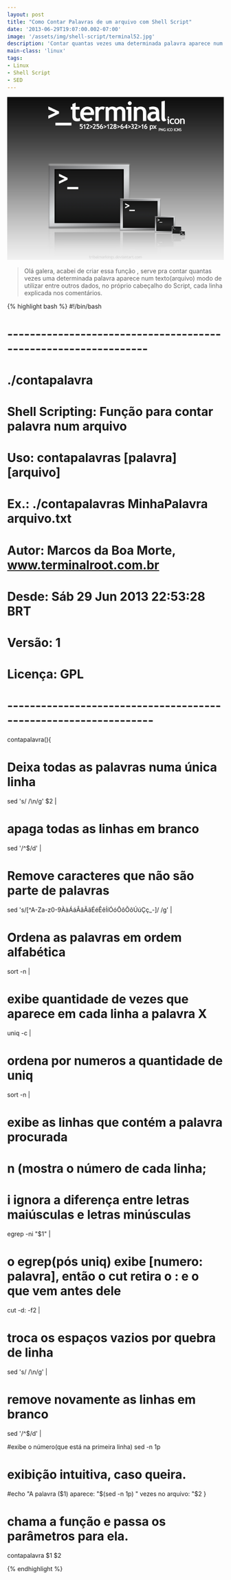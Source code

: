 ```yaml
---
layout: post
title: "Como Contar Palavras de um arquivo com Shell Script"
date: '2013-06-29T19:07:00.002-07:00'
image: '/assets/img/shell-script/terminal52.jpg'
description: 'Contar quantas vezes uma determinada palavra aparece num texto (arquivo)'
main-class: 'linux'
tags:
- Linux
- Shell Script
- SED
---
```


![Como Contar Palavras de um arquivo com Shell Script](/assets/img/shell-script/terminal52.jpg "Como Contar Palavras de um arquivo com Shell Script")

> Olá galera, acabei de criar essa função , serve pra contar quantas vezes uma determinada palavra aparece num texto(arquivo) modo de utilizar entre outros dados, no próprio cabeçalho do Script, cada linha explicada nos comentários.


{% highlight bash %}
#!/bin/bash
# ---------------------------------------------------------------
# ./contapalavra
#
# Shell Scripting: Função para contar palavra num arquivo
#
# Uso: contapalavras [palavra] [arquivo]
#
# Ex.: ./contapalavras MinhaPalavra arquivo.txt
#
# Autor: Marcos da Boa Morte, www.terminalroot.com.br
# Desde: Sáb 29 Jun 2013 22:53:28 BRT 
# Versão: 1
# Licença: GPL
# ----------------------------------------------------------------
contapalavra(){
 # Deixa todas as palavras numa única linha
 sed 's/ /\n/g' $2 | 
 
 # apaga todas as linhas em branco
 sed '/^$/d' | 
 
 # Remove caracteres que não são parte de palavras
 sed 's/[^A-Za-z0-9ÀàÁáÂâÃãÉéÊêÍíÓóÔôÕõÚúÇç_-]/ /g' | 
 
 # Ordena as palavras em ordem alfabética
 sort -n | 
 
 # exibe quantidade de vezes que aparece em cada linha a palavra X
 uniq -c | 
 
 # ordena por numeros a quantidade de uniq
 sort -n | 
 
 # exibe as linhas que contém a palavra procurada
 # n (mostra o número de cada linha; 
 # i ignora a diferença entre letras maiúsculas e letras minúsculas
 egrep -ni "$1" | 
 
 # o egrep(pós uniq) exibe [numero: palavra], então o cut retira o : e o que vem antes dele
 cut -d: -f2 | 
 
 # troca os espaços vazios por quebra de linha
 sed 's/ /\n/g' | 
 
 # remove novamente as linhas em branco
 sed '/^$/d' | 
 
 #exibe o número(que está na primeira linha)
 sed -n 1p
 
 # exibição intuitiva, caso queira.
 #echo "A palavra ($1) aparece: "$(sed -n 1p) " vezes no arquivo: "$2
}

# chama a função e passa os parâmetros para ela.
contapalavra $1 $2

{% endhighlight %}

<script async src="https://pagead2.googlesyndication.com/pagead/js/adsbygoogle.js"></script>

<!-- Informat -->
<ins class="adsbygoogle"
 style="display:block"
 data-ad-client="ca-pub-2838251107855362"
 data-ad-slot="2327980059"
 data-ad-format="auto"
 data-full-width-responsive="true"></ins>

<script>
(adsbygoogle = window.adsbygoogle || []).push({});
</script>

